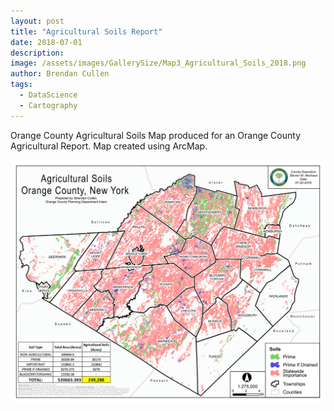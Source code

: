 ```yaml
---
layout: post
title: "Agricultural Soils Report"
date: 2018-07-01
description: 
image: /assets/images/GallerySize/Map3_Agricultural_Soils_2018.png
author: Brendan Cullen
tags:
  - DataScience
  - Cartography
---
```


Orange County Agricultural Soils Map produced for an Orange County Agricultural
Report. Map created using ArcMap.

![](/assets/images/OriginalSize/Map3_Agricultural_Soils_2018.png)